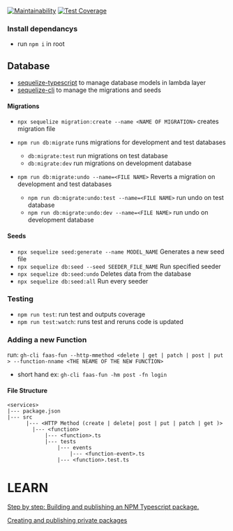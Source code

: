 [![Maintainability](https://api.codeclimate.com/v1/badges/74c7d7de668e719f7cf9/maintainability)](https://codeclimate.com/repos/62c59ee7f15d906633005cfa/maintainability)
[![Test Coverage](https://api.codeclimate.com/v1/badges/74c7d7de668e719f7cf9/test_coverage)](https://codeclimate.com/repos/62c59ee7f15d906633005cfa/test_coverage)
 
 ### Install dependancys
  - run `npm i` in root

## Database 
  - [sequelize-typescript](https://www.npmjs.com/package/sequelize-typescript#installation) to manage database models in lambda layer
  - [sequelize-cli](https://www.npmjs.com/package/sequelize-cli) to manage the migrations and seeds
#### Migrations
- `npx sequelize migration:create --name <NAME OF MIGRATION>` creates migration file

- `npm run db:migrate` runs migrations for development and test databases
  - `db:migrate:test` run migrations on test database
  - `db:migrate:dev` run migrations on development database

- `npm run db:migrate:undo --name=<FILE NAME>` Reverts a migration on development and test databases
  - `npm run db:migrate:undo:test --name=<FILE NAME>` run undo on test database
  - `npm run db:migrate:undo:dev --name=<FILE NAME>` run undo on development database

#### Seeds
- `npx sequelize seed:generate --name MODEL_NAME`  Generates a new seed file
- `npx sequelize db:seed --seed SEEDER_FILE_NAME`  Run specified seeder
- `npx sequelize db:seed:undo`                     Deletes data from the database
- `npx sequelize db:seed:all`                      Run every seeder
 
 ### Testing
  - `npm run test`: run test and outputs coverage
  - `npm run test:watch`: runs test and reruns code is updated

### Adding a new Function

run: `gh-cli faas-fun --http-mmethod <delete | get | patch | post | put > --function-nname <THE NEAME OF THE NEW FUNCTION>`
  - short hand ex: `gh-cli faas-fun -hm post -fn login`

#### File Structure

```
<services>
|--- package.json
|--- src
      |--- <HTTP Method (create | delete| post | put | patch | get )>
        |--- <function>
            |--- <function>.ts
            |--- tests
                |--- events
                    |--- <function-event>.ts
                |--- <function>.test.ts

```

# LEARN

[Step by step: Building and publishing an NPM Typescript package.](https://itnext.io/step-by-step-building-and-publishing-an-npm-typescript-package-44fe7164964c)

[Creating and publishing private packages](https://docs.npmjs.com/creating-and-publishing-private-packages)

